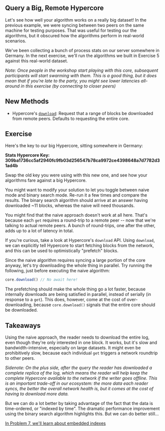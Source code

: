 ## Query a Big, Remote Hypercore

Let's see how well your algorithm works on a really big dataset! In the previous example, we were syncing between two peers on the same machine for testing purposes. That was useful for testing our the algorithms, but it obscured how the algorithms perform in real-world scenarios.

We've been collecting a bunch of process stats on our server somewhere in Germany. In the next exercise, we'll run the algorithms we built in Exercise 5 against this real-world dataset. 

*Note: Once people in the workshop start playing with this core, subsequent participants will start swarming with them. This is a good thing, but it does mean that if you're late to the party, you might see lower latencies all-around in this exercise (by connecting to closer peers)*

## New Methods
* Hypercore's [`download`](https://github.com/hypercore-protocol/hypercore#const-id--feeddownloadrange-callback): Request that a range of blocks be downloaded from remote peers. Defaults to requesting the entire core.

## Exercise

Here's the key to our big Hypercore, sitting somewhere in Germany: 

__Stats Hypercore Key: 309ba1736cc5af2940fc9fb03d256547b78ca9972ce4398648a7d7782d31ad4b__

Swap the old key you were using with this new one, and see how your algorithms fare against a big Hypercore.

You might want to modify your solution to let you toggle between naive mode and binary search mode. Re-run it a few times and compare the results. The binary search algorithm should arrive at an answer having downloaded ~11 blocks, whereas the naive will need thousands.

You might find that the naive approach doesn't work at all here. That's because each `get` requires a round-trip to a remote peer -- now that we're talking to actual remote peers. A bunch of round-trips, one after the other, adds up to a lot of latency in total.

If you're curious, take a look at Hypercore's `download` API. Using `download`, we can explicitly tell Hypercore to start fetching blocks from the network, and this can be used to optimistically "prefetch" blocks.

Since the naive algorithm requires syncing a large portion of the core anyway, let's try downloading the whole thing in parallel. Try running the following, just before executing the naive algorithm:
```js
core.download() // No await here!
```

The prefetching should make the whole thing go a lot faster, because internally downloads are being satisfied in parallel, instead of serially (in response to a `get`). This does, however, come at the cost of over-downloading, because `core.download()` signals that the entire core should be downloaded.

## Takeaways
Using the naive approach, the reader needs to download the entire log, even though they're only interested in one block. It works, but it's slow and bandwidth-intensive, especially on large datasets. It might even be prohibitively slow, because each individual `get` triggers a network roundtrip to other peers.

*Sidenote: On the plus side, after the query the reader has downloaded a complete replica of the log, which means the reader will help keep the complete Hypercore available to the network if the writer goes offline. This is an important trade-off in our ecosystem: the more data each reader syncs, the better the overall network health is, but it comes at the cost of having to download more data.*

But we can do a lot better by taking advantage of the fact that the data is time-ordered, or "indexed by time". The dramatic performance improvement using the binary search algorithm highlights this. But we can do better still... 

[In Problem 7, we'll learn about embedded indexes](07.md)